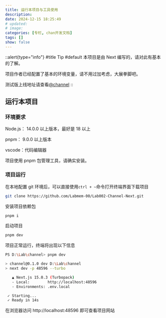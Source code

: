 ```yaml
---
title: 运行本项目与工具使用
description:
date: 2024-12-15 18:25:49
# updated:
# image:
categories: [专栏, chan开发文档]
tags: []
show: false
---
```


::alert{type="info"}
#title
Tip
#default
本项目是由 Next 编写的，请对此有基本的了解。

项目作者已经配置了基本的环境变量，请不用过加考虑，大展拳脚吧。

测试版上线地址请查看[@channel](https://www.labmem.chat)
::

## 运行本项目

### 环境要求

Node.js： 14.0.0 以上版本，最好是 18 以上

pnpm： 9.0.0 以上版本

vscode：代码编辑器

项目使用 pnpm 包管理工具，请确实安装。

### 项目运行

在本地配置 git 环境后，可以直接使用`ctrl + ~`命令打开终端界面下载项目

```sh
git clone https://github.com/Labmem-00/Lab002-Channel-Next.git
```

安装项目依赖包

```sh
pnpm i
```

启动项目

```sh
pnpm dev
```

项目正常运行，终端将出现以下信息

```sh
PS D:\Lab\channel> pnpm dev

> channel@0.1.0 dev D:\Lab\channel
> next dev -p 48596 --turbo

   ▲ Next.js 15.0.3 (Turbopack)
   - Local:        http://localhost:48596
   - Environments: .env.local

 ✓ Starting...
 ✓ Ready in 14s

```

在浏览器访问 http://localhost:48596 即可查看项目网站
